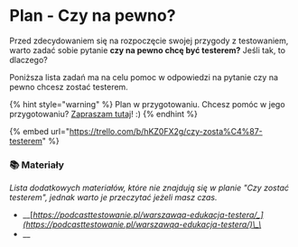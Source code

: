 # Plan - Czy na pewno?

Przed zdecydowaniem się na rozpoczęcie swojej przygody z testowaniem, warto zadać sobie pytanie **czy na pewno chcę być testerem?** Jeśli tak, to dlaczego?

Poniższa lista zadań ma na celu pomoc w odpowiedzi na pytanie czy na pewno chcesz zostać testerem.

{% hint style="warning" %}
Plan w przygotowaniu. Chcesz pomóc w jego przygotowaniu? [Zapraszam tutaj](../../rozwoj-materialow.md)! :\)
{% endhint %}

{% embed url="https://trello.com/b/hKZ0FX2g/czy-zosta%C4%87-testerem" %}

### 📚 Materiały <a id="materialy"></a>

_Lista dodatkowych materiałów, które nie znajdują się w planie "Czy zostać testerem", jednak warto je przeczytać jeżeli masz czas._

* \_\_[_https://podcasttestowanie.pl/warszawqa-edukacja-testera/_](https://podcasttestowanie.pl/warszawqa-edukacja-testera/)\_\_
* \_\_

